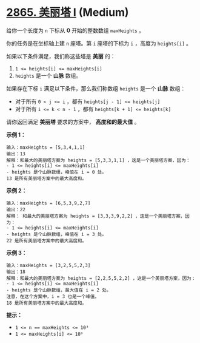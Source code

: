 # [2865. 美丽塔 I][link] (Medium)

[link]: https://leetcode.cn/problems/beautiful-towers-i/

给你一个长度为 `n` 下标从 **0** 开始的整数数组 `maxHeights` 。

你的任务是在坐标轴上建 `n` 座塔。第 `i` 座塔的下标为 `i` ，高度为 `heights[i]` 。

如果以下条件满足，我们称这些塔是 **美丽** 的：

1. `1 <= heights[i] <= maxHeights[i]`
2. `heights` 是一个 **山脉** 数组。

如果存在下标 `i` 满足以下条件，那么我们称数组 `heights` 是一个 **山脉** 数组：

- 对于所有 `0 < j <= i` ，都有 `heights[j - 1] <= heights[j]`
- 对于所有 `i <= k < n - 1` ，都有 `heights[k + 1] <= heights[k]`

请你返回满足 **美丽塔** 要求的方案中， **高度和的最大值** 。

**示例 1：**

```
输入：maxHeights = [5,3,4,1,1]
输出：13
解释：和最大的美丽塔方案为 heights = [5,3,3,1,1] ，这是一个美丽塔方案，因为：
- 1 <= heights[i] <= maxHeights[i]
- heights 是个山脉数组，峰值在 i = 0 处。
13 是所有美丽塔方案中的最大高度和。
```

**示例 2：**

```
输入：maxHeights = [6,5,3,9,2,7]
输出：22
解释： 和最大的美丽塔方案为 heights = [3,3,3,9,2,2] ，这是一个美丽塔方案，因为：
- 1 <= heights[i] <= maxHeights[i]
- heights 是个山脉数组，峰值在 i = 3 处。
22 是所有美丽塔方案中的最大高度和。
```

**示例 3：**

```
输入：maxHeights = [3,2,5,5,2,3]
输出：18
解释：和最大的美丽塔方案为 heights = [2,2,5,5,2,2] ，这是一个美丽塔方案，因为：
- 1 <= heights[i] <= maxHeights[i]
- heights 是个山脉数组，最大值在 i = 2 处。
注意，在这个方案中，i = 3 也是一个峰值。
18 是所有美丽塔方案中的最大高度和。
```

**提示：**

- `1 <= n == maxHeights <= 10³`
- `1 <= maxHeights[i] <= 10⁹`

